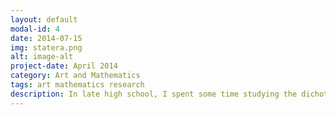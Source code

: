 ```yaml
---
layout: default
modal-id: 4
date: 2014-07-15
img: statera.png
alt: image-alt
project-date: April 2014
category: Art and Mathematics
tags: art mathematics research
description: In late high school, I spent some time studying the dichotomy between mathematics and art. Indeed, I had attended a university conference on the beauty of mathematics that I particularly enjoyed, the subject seeming both intriguing and captivating, which prompted my research. The "math-art" hybrid couple always seemed to me to be fabulously lively, and art and mathematics are not often thought of together.  Art is often seen as something "beautiful", from an exclusively aesthetic angle. We forget too often its regular and codified dimension. It is a subject that, arguably, is very close to mathematics, a discipline meant to demonstrate facts meaningfully and logically. Similarly, mathematics can also be seen as beautiful. As a result of these thoughts, I started research linking these two subjects, which led to my project. I worked with Stanford professor and artist John Edmark to gain insight on the subject. In the end, I wrote a thirty pages dissertation presenting my research and its outcome. Moreover, I built a 3D printed sculpture using the SketchUp software: Statera , the balance.
---
```


